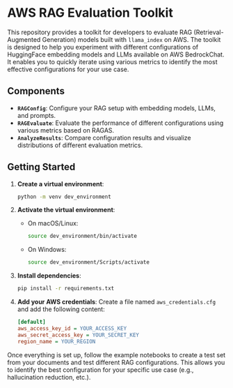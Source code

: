 # AWS RAG Evaluation Toolkit

This repository provides a toolkit for developers to evaluate RAG (Retrieval-Augmented Generation) models built with `llama_index` on AWS. The toolkit is designed to help you experiment with different configurations of HuggingFace embedding models and LLMs available on AWS BedrockChat. It enables you to quickly iterate using various metrics to identify the most effective configurations for your use case.

## Components

- **`RAGConfig`**: Configure your RAG setup with embedding models, LLMs, and prompts.
- **`RAGEvaluate`**: Evaluate the performance of different configurations using various metrics based on RAGAS.
- **`AnalyzeResults`**: Compare configuration results and visualize distributions of different evaluation metrics.

## Getting Started

1. **Create a virtual environment**:
    ```bash
    python -m venv dev_environment
    ```

2. **Activate the virtual environment**:
    - On macOS/Linux:
      ```bash
      source dev_environment/bin/activate
      ```
    - On Windows:
      ```bash
      source dev_environment/Scripts/activate
      ```

3. **Install dependencies**:
    ```bash
    pip install -r requirements.txt
    ```

4. **Add your AWS credentials**:
   Create a file named `aws_credentials.cfg` and add the following content:
    ```ini
    [default]
    aws_access_key_id = YOUR_ACCESS_KEY
    aws_secret_access_key = YOUR_SECRET_KEY
    region_name = YOUR_REGION
    ```

Once everything is set up, follow the example notebooks to create a test set from your documents and test different RAG configurations. This allows you to identify the best configuration for your specific use case (e.g., hallucination reduction, etc.).



